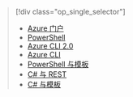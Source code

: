 > [!div class="op_single_selector"]
>- [Azure 门户](../articles/iot-hub/iot-hub-create-through-portal.md)
>- [PowerShell](../articles/iot-hub/iot-hub-create-using-powershell.md)
>- [Azure CLI 2.0](../articles/iot-hub/iot-hub-create-using-cli.md)
>- [Azure CLI](../articles/iot-hub/iot-hub-create-using-cli-nodejs.md)
>- [PowerShell 与模板](../articles/iot-hub/iot-hub-rm-template-powershell.md)
>- [C# 与 REST](../articles/iot-hub/iot-hub-rm-rest.md)
>- [C# 与模板](../articles/iot-hub/iot-hub-rm-template.md)